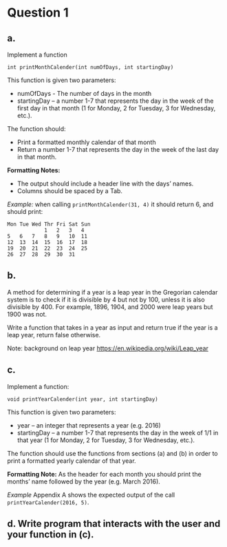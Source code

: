 # Question 1

## a. 

Implement a function

    int printMonthCalender(int numOfDays, int startingDay)

This function is given two parameters:

* numOfDays - The number of days in the month
* startingDay – a number 1-7 that represents the day in the week of the first day
  in that month (1 for Monday, 2 for Tuesday, 3 for Wednesday, etc.).

The function should:

* Print a formatted monthly calendar of that month
* Return a number 1-7 that represents the day in the week of the last day in that
  month.

**Formatting Notes:**

* The output should include a header line with the days’ names.
* Columns should be spaced by a Tab.

*Example:* when calling `printMonthCalender(31, 4)` it should return 6, and should
print:

    Mon	Tue	Wed	Thr	Fri	Sat	Sun
    			1	2	3	4
    5	6	7	8	9	10	11
    12	13	14	15	16	17	18
    19	20	21	22	23	24	25
    26	27	28	29	30	31

## b. 

A method for determining if a year is a leap year in the Gregorian calendar system is to
check if it is divisible by 4 but not by 100, unless it is also divisible by 400.
For example, 1896, 1904, and 2000 were leap years but 1900 was not.

Write a function that takes in a year as input and return true if the year is a leap year,
return false otherwise.

Note: background on leap year https://en.wikipedia.org/wiki/Leap_year

## c. 

Implement a function:

    void printYearCalender(int year, int startingDay)

This function is given two parameters:

* year – an integer that represents a year (e.g. 2016)
* startingDay – a number 1-7 that represents the day in the week of 1/1 in that
  year (1 for Monday, 2 for Tuesday, 3 for Wednesday, etc.).

The function should use the functions from sections (a) and (b) in order to print a
formatted yearly calendar of that year.

**Formatting Note:** As the header for each month you should print the months’ name
followed by the year (e.g. March 2016).

*Example* Appendix A shows the expected output of the call `printYearCalender(2016, 5)`.

## d. Write program that interacts with the user and your function in (c).

